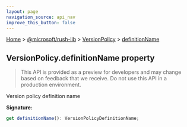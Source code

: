 ```yaml
---
layout: page
navigation_source: api_nav
improve_this_button: false
---
```



[Home](./index.md) &gt; [@microsoft/rush-lib](./rush-lib.md) &gt; [VersionPolicy](./rush-lib.versionpolicy.md) &gt; [definitionName](./rush-lib.versionpolicy.definitionname.md)

## VersionPolicy.definitionName property

> This API is provided as a preview for developers and may change based on feedback that we receive. Do not use this API in a production environment.
>

Version policy definition name

<b>Signature:</b>

```typescript
get definitionName(): VersionPolicyDefinitionName;
```
